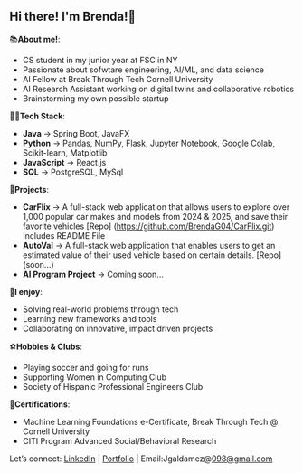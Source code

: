 ## Hi there! I'm Brenda!👋

📚**About me!**:
  - CS student in my junior year at FSC in NY
  - Passionate about sofwtare engineering, AI/ML, and data science 
  - AI Fellow at Break Through Tech Cornell University
  - AI Research Assistant working on digital twins and collaborative robotics
  - Brainstorming my own possible startup

👩‍💻**Tech Stack**:
  - **Java** -> Spring Boot, JavaFX
  - **Python** -> Pandas, NumPy, Flask, Jupyter Notebook, Google Colab, Scikit-learn, Matplotlib
  - **JavaScript** -> React.js
  - **SQL** -> PostgreSQL, MySql

📁**Projects**:
  - **CarFlix** -> A full-stack web application that allows users to explore   over 1,000 popular car makes and models from 2024 & 2025, and save their favorite vehicles [Repo] (https://github.com/BrendaG04/CarFlix.git) Includes README File
   - **AutoVal** -> A full-stack web application that enables users to get an estimated value of their used vehicle based on certain details. [Repo] (soon...)
   - **AI Program Project** -> Coming soon...
     
🩶**I enjoy**:
  - Solving real-world problems through tech
  - Learning new frameworks and tools
  - Collaborating on innovative, impact driven projects

⚽️**Hobbies & Clubs**:
  - Playing soccer and going for runs
  - Supporting Women in Computing Club
  - Society of Hispanic Professional Engineers Club

🏅**Certifications**:
  - Machine Learning Foundations e-Certificate, Break Through Tech @ Cornell University
  - CITI Program Advanced Social/Behavioral Research  

Let’s connect: [LinkedIn](http://www.linkedin.com/in/brenda-galdamez-066500288) | [Portfolio](https://brenwareportfolio.netlify.app) | Email:Jgaldamez@098@gmail.com

